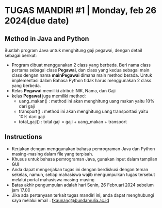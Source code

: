 # TUGAS MANDIRI #1 | Monday, feb 26 2024(due date)

## Method in Java and Python 
Buatlah program Java untuk menghitung gaji pegawai, dengan detail
sebagai berikut:
- Program dibuat menggunakan 2 class yang berbeda. Beri nama class
pertama sebagai class **Pegawai**, dan class yang kedua sebagai main
class dengan nama **mainPegawai** dimana main method berada.
Untuk implementasi dalam Bahasa Python tidak harus menggunakan 2 class yang berbeda.
- Kelas **Pegawai** memiliki atribut: NIK, Nama, dan Gaji
- kelas **Pegawai** juga memiliki method:
  - uang_makan() : method ini akan menghitung uang makan yaitu 10% dari gaji
  - transport() : method ini akan menghitung uang transportasi yaitu 10% dari gaji
  - total_gaji() : total gaji = gaji + uang_makan + transport

## Instructions
- Kerjakan dengan menggunakan bahasa pemrograman Java dan Python masing-masing dalam file yang terpisah.
- Khusus untuk bahasa pemrograman Java, gunakan input dalam tampilan GUI
- Anda dapat mengerjakan tugas ini dengan berdiskusi dengan teman sekelas, namun, setiap mahasiswa wajib mengumpulkan tugas tersebut melalui portal mahasiswa masing-masing
- Batas akhir pengumpulan adalah hari Senin, 26 Februari 2024 sebelum jam 17.00
- Jika ada pertanyaan terkait tugas mandiri ini, anda dapat menghubungi saya melalui email : fkaunang@bundamulia.ac.id


